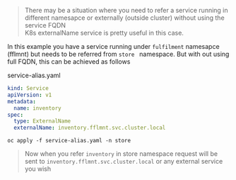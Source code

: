> There may be a situation where you need to refer a service running in different namesapce or externally (outside cluster) without using the service FQDN    
> K8s externalName service is pretty useful in this case.

In this example you have a service running under `fulfilment` namesapce (fflmnt) but needs to be referred from `store ` namespace.
But with out using full FQDN,  this can be achieved as follows

service-alias.yaml

```yaml
kind: Service
apiVersion: v1
metadata:
  name: inventory
spec:
  type: ExternalName
  externalName: inventory.fflmnt.svc.cluster.local
```
```
oc apply -f service-alias.yaml -n store
```
> Now when you refer `inventory`  in store namespace request will be sent to `inventory.fflmnt.svc.cluster.local`  or any external service you wish
